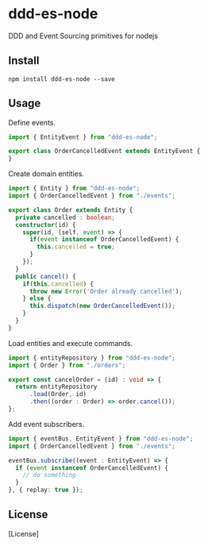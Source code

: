 # ddd-es-node

DDD and Event Sourcing primitives for nodejs

## Install

```shell
npm install ddd-es-node --save
```

## Usage

Define events.

```typescript
import { EntityEvent } from "ddd-es-node";

export class OrderCancelledEvent extends EntityEvent {
}
```

Create domain entities.

```typescript
import { Entity } from "ddd-es-node";
import { OrderCancelledEvent } from "./events";

export class Order extends Entity {
  private cancelled : boolean;
  constructor(id) {
    super(id, (self, event) => {
      if(event instanceof OrderCancelledEvent) {
        this.cancelled = true;
      }
    });
  }
  public cancel() {
    if(this.cancelled) {
      throw new Error('Order already cancelled');
    } else {
      this.dispatch(new OrderCancelledEvent());
    }
  }
}
```

Load entities and execute commands.

```typescript
import { entityRepository } from "ddd-es-node";
import { Order } from "./orders";

export const cancelOrder = (id) : void => {
  return entityRepository
      .load(Order, id)
      .then((order : Order) => order.cancel());
};
```

Add event subscribers.

```typescript
import { eventBus, EntityEvent } from "ddd-es-node";
import { OrderCancelledEvent } from "./events";

eventBus.subscribe((event : EntityEvent) => {
  if (event instanceof OrderCancelledEvent) {
    // do something
  }
}, { replay: true });
```

## License
[License]

